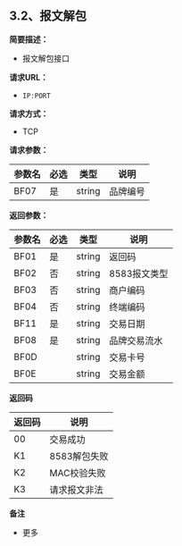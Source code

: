 ## 3.2、报文解包

**简要描述：** 

- 报文解包接口

**请求URL：** 

- `IP:PORT`

**请求方式：**

- TCP

**请求参数：** 

| **参数名** | **必选** | **类型** | **说明** |
| ---------- | ------------ | -------- | -------- |
| BF07       | 是           | string   | 品牌编号 |

**返回参数：** 

| **参数名** | **必选** | **类型** | **说明**     |
| ---------- | ------------ | -------- | ------------ |
| BF01       | 是           | string   | 返回码       |
| BF02       | 否           | string   | 8583报文类型 |
| BF03       | 否           | string   | 商户编码     |
| BF04       | 否           | string   | 终端编码     |
| BF11       | 是           | string   | 交易日期     |
| BF08       | 是           | string   | 品牌交易流水 |
| BF0D       |              | string   | 交易卡号     |
| BF0E       |              | string   | 交易金额     |

**返回码** 

| **返回码** | **说明**     |
| -------------- | ------------ |
| 00             | 交易成功     |
| K1             | 8583解包失败 |
| K2             | MAC校验失败  |
| K3             | 请求报文非法 |

**备注** 

- 更多